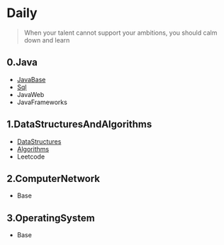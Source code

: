# Daily
> When your talent cannot support your ambitions, you should calm down and learn
## 0.Java
+ [JavaBase](https://github.com/Upmerge/Daily/tree/master/0.Java/0.JavaBase)
+ [Sql](https://github.com/Upmerge/Daily/tree/master/0.Java/1.Sql)
+ JavaWeb
+ JavaFrameworks
## 1.DataStructuresAndAlgorithms
+ [DataStructures](https://github.com/Upmerge/Daily/tree/master/1.DataStructuresAndAlgorithms/0.DateStructures)
+ [Algorithms](https://github.com/Upmerge/Daily/tree/master/1.DataStructuresAndAlgorithms/0.Algorithms)
+ Leetcode
## 2.ComputerNetwork
+ Base
## 3.OperatingSystem
+ Base